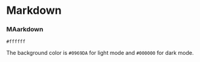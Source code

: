 # Markdown
### MAarkdown

`#ffffff`


The background color is `#0969DA` for light mode and `#000000` for dark mode.
